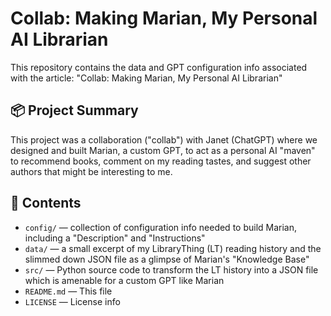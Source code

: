 # Collab: Making Marian, My Personal AI Librarian
This repository contains the data and GPT configuration info associated with the article: "Collab: Making Marian, My Personal AI Librarian"

## 📦 Project Summary

This project was a collaboration ("collab") with Janet (ChatGPT) where we designed and built Marian, a custom GPT, to act as a personal AI "maven" to recommend books, comment on my reading tastes, and suggest other authors that might be interesting to me.


## 📁 Contents

- `config/` — collection of configuration info needed to build Marian, including a "Description" and "Instructions"
- `data/` — a small excerpt of my LibraryThing (LT) reading history and the slimmed down JSON file as a glimpse of Marian's "Knowledge Base"
- `src/` — Python source code to transform the LT history into a JSON file which is amenable for a custom GPT like Marian
- `README.md` — This file
- `LICENSE` — License info
